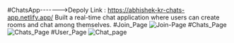 #ChatsApp------->Depoly Link :  https://abhishek-kr-chats-app.netlify.app/
Built a real-time chat application where users can create rooms and chat among themselves.
#Join_Page
![Join-Page](https://github.com/user-attachments/assets/a3427d30-0c7d-404c-b403-c711226c119c)
#Chats_Page
![Chats_Page](https://github.com/user-attachments/assets/4246664f-b6e3-4237-94b6-d0cd7133c1da)
#User_Page
![Chat_page](https://github.com/user-attachments/assets/1f42dc1e-a400-4698-9fbb-a995d9773b89)
